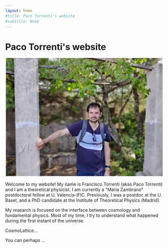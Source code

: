```yaml
---
layout: home
#title: Paco Torrenti's website
#subtitle: None
---
```


<h1>Paco Torrenti's website</h2>

<p align="center">
  <img src="./assets/img/myphoto.jpg" width="500"
 />
</p>

Welcome to my website! My name is Francisco Torrenti (akas Paco Torrenti)
and I am a theoretical physicist. I am currently a "Maria Zambrano" 
postdoctoral fellow at U. Valencia-IFIC. Previously, I was a postdoc at the U. Basel,
and a PhD candidate at the Institute of Theoretical Physics (Madrid).

My research is focused on the interface between cosmology and fundamental physics.
Most of my time, I try to understand what happened during the first instant
of the universe.

CosmoLattice...

You can perhaps ...